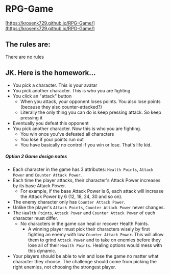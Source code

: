 # RPG-Game

[https://krosenk729.github.io/RPG-Game/](https://krosenk729.github.io/RPG-Game/)


## The rules are:

There are no rules

## JK. Here is the homework...

* You pick a character. This is your avatar
* You pick another character. This is who you are fighting
* You click an "attack" button
	* When you attack, your opponent loses points. You also lose points (because they also counter-attacked?)
	* Literally the only thing you can do is keep pressing attack. So keep pressing it
* Eventually you defeat this opponent
* You pick another character. Now this is who you are fighting.
	* You win once you've defeated all characters
	* You lose if your points run out
	* You have basically no control if you win or lose. That's life kid. 



##### Option 2 Game design notes

* Each character in the game has 3 attributes: `Health Points`, `Attack Power` and `Counter Attack Power`.
* Each time the player attacks, their character's Attack Power increases by its base Attack Power. 
	* For example, if the base Attack Power is 6, each attack will increase the Attack Power by 6 (12, 18, 24, 30 and so on).
* The enemy character only has `Counter Attack Power`. 
* Unlike the player's `Attack Points`, `Counter Attack Power` never changes.
* The `Health Points`, `Attack Power` and `Counter Attack Power` of each character must differ.
	* No characters in the game can heal or recover Health Points. 
	  * A winning player must pick their characters wisely by first fighting an enemy with low `Counter Attack Power`. This will allow them to grind `Attack Power` and to take on enemies before they lose all of their `Health Points`. Healing options would mess with this dynamic.
* Your players should be able to win and lose the game no matter what character they choose. The challenge should come from picking the right enemies, not choosing the strongest player.